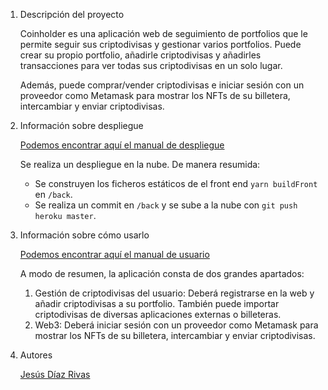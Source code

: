 1. Descripción del proyecto

    Coinholder es una aplicación web de seguimiento de portfolios que le permite seguir sus criptodivisas y gestionar varios portfolios. Puede crear su propio portfolio, añadirle criptodivisas y añadirles transacciones para ver todas sus criptodivisas en un solo lugar.

    Además, puede comprar/vender criptodivisas e iniciar sesión con un proveedor como Metamask para mostrar los NFTs de su billetera, intercambiar y enviar criptodivisas.

2. Información sobre despliegue

    [Podemos encontrar aquí el manual de despliegue](https://github.com/iesgrancapitan-proyectos/202122daw-junio-coinholder-JesusDR01/wiki/Manual_Despliegue)

    Se realiza un despliegue en la nube. De manera resumida:

    - Se construyen los ficheros estáticos de el front end `yarn buildFront` en `/back`.
    - Se realiza un commit en `/back` y se sube a la nube con `git push heroku master`.

3. Información sobre cómo usarlo

    [Podemos encontrar aquí el manual de usuario](https://github.com/iesgrancapitan-proyectos/202122daw-junio-coinholder-JesusDR01/wiki/Manual_Usuario)

    A modo de resumen, la aplicación consta de dos grandes apartados:
    
    1. Gestión de criptodivisas del usuario: Deberá registrarse en la web y añadir criptodivisas a su portfolio. También puede importar criptodivisas de diversas aplicaciones externas o billeteras.
    2. Web3: Deberá iniciar sesión con un proveedor como Metamask para mostrar los NFTs de su billetera, intercambiar y enviar criptodivisas.

4. Autores

    [Jesús Díaz Rivas](https://github.com/JesusDR01)